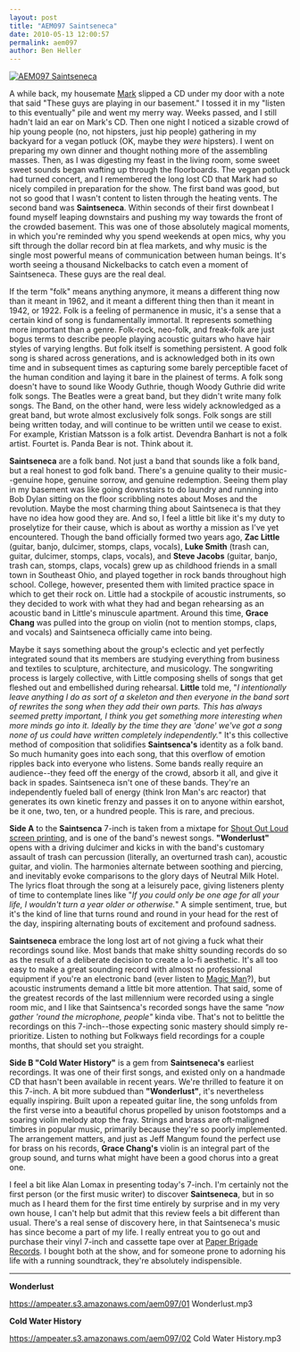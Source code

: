 ```yaml
---
layout: post
title: "AEM097 Saintseneca"
date: 2010-05-13 12:00:57
permalink: aem097
author: Ben Heller
---
```

[![AEM097 Saintseneca](https://ampeater.s3.amazonaws.com/aem097/Saintseneca.jpg)](https://ampeater.s3.amazonaws.com/aem097/Saintseneca.jpg)

A while back, my housemate [Mark](http://www.manicproductions.org/) slipped a CD under my door with a note that said "These guys are playing in our basement." I tossed it in my "listen to this eventually" pile and went my merry way. Weeks passed, and I still hadn't laid an ear on Mark's CD. Then one night I noticed a sizable crowd of hip young people (no, not hipsters, just hip people) gathering in my backyard for a vegan potluck (OK, maybe they _were_ hipsters). I went on preparing my own dinner and thought nothing more of the assembling masses. Then, as I was digesting my feast in the living room, some sweet sweet sounds began wafting up through the floorboards. The vegan potluck had turned concert, and I remembered the long lost CD that Mark had so nicely compiled in preparation for the show. The first band was good, but not so good that I wasn't content to listen through the heating vents. The second band was **Saintseneca**. Within seconds of their first downbeat I found myself leaping downstairs and pushing my way towards the front of the crowded basement. This was one of those absolutely magical moments, in which you're reminded why you spend weekends at open mics, why you sift through the dollar record bin at flea markets, and why music is the single most powerful means of communication between human beings. It's worth seeing a thousand Nickelbacks to catch even a moment of Saintseneca. These guys are the real deal.

<!-- more -->

If the term "folk" means anything anymore, it means a different thing now than it meant in 1962, and it meant a different thing then than it meant in 1942, or 1922. Folk is a feeling of permanence in music, it's a sense that a certain kind of song is fundamentally immortal. It represents something more important than a genre. Folk-rock, neo-folk, and freak-folk are just bogus terms to describe people playing acoustic guitars who have hair styles of varying lengths. But folk itself is something persistent. A good folk song is shared across generations, and is acknowledged both in its own time and in subsequent times as capturing some barely perceptible facet of the human condition and laying it bare in the plainest of terms. A folk song doesn't have to sound like Woody Guthrie, though Woody Guthrie did write folk songs. The Beatles were a great band, but they didn't write many folk songs. The Band, on the other hand, were less widely acknowledged as a great band, but wrote almost exclusively folk songs. Folk songs are still being written today, and will continue to be written until we cease to exist. For example, Kristian Matsson is a folk artist. Devendra Banhart is not a folk artist. Fourtet is. Panda Bear is not. Think about it.

**Saintseneca** are a folk band. Not just a band that sounds like a folk band, but a real honest to god folk band. There's a genuine quality to their music--genuine hope, genuine sorrow, and genuine redemption. Seeing them play in my basement was like going downstairs to do laundry and running into Bob Dylan sitting on the floor scribbling notes about Moses and the revolution. Maybe the most charming thing about Saintseneca is that they have no idea how good they are. And so, I feel a little bit like it's my duty to proselytize for their cause, which is about as worthy a mission as I've yet encountered. Though the band officially formed two years ago, **Zac Little** (guitar, banjo, dulcimer, stomps, claps, vocals), **Luke Smith** (trash can, guitar, dulcimer, stomps, claps, vocals), and **Steve Jacobs** (guitar, banjo, trash can, stomps, claps, vocals) grew up as childhood friends in a small town in Southeast Ohio, and played together in rock bands throughout high school. College, however, presented them with limited practice space in which to get their rock on. Little had a stockpile of acoustic instruments, so they decided to work with what they had and began rehearsing as an acoustic band in Little's minuscule apartment. Around this time, **Grace Chang** was pulled into the group on violin (not to mention stomps, claps, and vocals) and Saintseneca officially came into being.

Maybe it says something about the group's eclectic and yet perfectly integrated sound that its members are studying everything from business and textiles to sculpture, architecture, and musicology. The songwriting process is largely collective, with Little composing shells of songs that get fleshed out and embellished during rehearsal. **Little** told me, "_I intentionally leave anything I do as sort of a skeleton and then everyone in the band sort of rewrites the song when they add their own parts. This has always seemed pretty important, I think you get something more interesting when more minds go into it. Ideally by the time they are 'done' we've got a song none of us could have written completely independently._" It's this collective method of composition that solidifies **Saintsenca's** identity as a folk band. So much humanity goes into each song, that this overflow of emotion ripples back into everyone who listens. Some bands really require an audience--they feed off the energy of the crowd, absorb it all, and give it back in spades. Saintseneca isn't one of these bands. They're an independently fueled ball of energy (think Iron Man's arc reactor) that generates its own kinetic frenzy and passes it on to anyone within earshot, be it one, two, ten, or a hundred people. This is rare, and precious.

**Side A** to the **Saintsenca** 7-inch is taken from a mixtape for [Shout Out Loud screen printing](http://www.myspace.com/shoutoutloudprints), and is one of the band's newest songs. **"Wonderlust"** opens with a driving dulcimer and kicks in with the band's customary assault of trash can percussion (literally, an overturned trash can), acoustic guitar, and violin. The harmonies alternate between soothing and piercing, and inevitably evoke comparisons to the glory days of Neutral Milk Hotel. The lyrics float through the song at a leisurely pace, giving listeners plenty of time to contemplate lines like "_If you could only be one age for all your life, I wouldn't turn a year older or otherwise._" A simple sentiment, true, but it's the kind of line that turns round and round in your head for the rest of the day, inspiring alternating bouts of excitement and profound sadness.

**Saintseneca** embrace the long lost art of not giving a fuck what their recordings sound like. Most bands that make shitty sounding records do so as the result of a deliberate decision to create a lo-fi aesthetic. It's all too easy to make a great sounding record with almost no professional equipment if you're an electronic band (ever listen to [Magic Man](http://ampeatermusic.com/aem094)?), but acoustic instruments demand a little bit more attention. That said, some of the greatest records of the last millennium were recorded using a single room mic, and I like that Saintsenca's recorded songs have the same _"now gather 'round the microphone, people"_ kinda vibe. That's not to belittle the recordings on this 7-inch--those expecting sonic mastery should simply re-prioritize. Listen to nothing but Folkways field recordings for a couple months, that should set you straight.

**Side B "Cold Water History"** is a gem from **Saintseneca's** earliest recordings. It was one of their first songs, and existed only on a handmade CD that hasn't been available in recent years. We're thrilled to feature it on this 7-inch. A bit more subdued than **"Wonderlust"**, it's nevertheless equally inspiring. Built upon a repeated guitar line, the song unfolds from the first verse into a beautiful chorus propelled by unison footstomps and a soaring violin melody atop the fray. Strings and brass are oft-maligned timbres in popular music, primarily because they're so poorly implemented. The arrangement matters, and just as Jeff Mangum found the perfect use for brass on his records, **Grace Chang's** violin is an integral part of the group sound, and turns what might have been a good chorus into a great one.

I feel a bit like Alan Lomax in presenting today's 7-inch. I'm certainly not the first person (or the first music writer) to discover **Saintseneca**, but in so much as I heard them for the first time entirely by surprise and in my very own house, I can't help but admit that this review feels a bit different than usual. There's a real sense of discovery here, in that Saintseneca's music has since become a part of my life. I really entreat you to go out and purchase their vinyl 7-inch and cassette tape over at [Paper Brigade Records](http://paperbrigade.com/). I bought both at the show, and for someone prone to adorning his life with a running soundtrack, they're absolutely indispensible.

---

**Wonderlust**

https://ampeater.s3.amazonaws.com/aem097/01 Wonderlust.mp3

**Cold Water History**

https://ampeater.s3.amazonaws.com/aem097/02 Cold Water History.mp3

